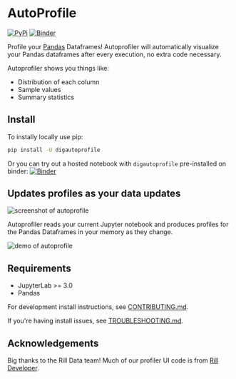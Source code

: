 # AutoProfile

[![PyPi](https://img.shields.io/pypi/v/digautoprofile.svg)](https://pypi.org/project/digautoprofile/)
[![Binder](https://mybinder.org/badge_logo.svg)](https://mybinder.org/v2/gh/cmudig/AutoProfile/HEAD?labpath=examples%2FSF%20Housing%20Demo.ipynb)

Profile your [Pandas](https://pandas.pydata.org) Dataframes! Autoprofiler will automatically visualize your Pandas dataframes after every execution, no extra code necessary.

Autoprofiler shows you things like:

-   Distribution of each column
-   Sample values
-   Summary statistics

## Install

To instally locally use pip:
```bash
pip install -U digautoprofile
```

Or you can try out a hosted notebook with `digautoprofile` pre-installed on binder: [![Binder](https://mybinder.org/badge_logo.svg)](https://mybinder.org/v2/gh/cmudig/AutoProfile/HEAD?labpath=examples%2FSF%20Housing%20Demo.ipynb)


## Updates profiles as your data updates
![screenshot of autoprofile](https://raw.githubusercontent.com/cmudig/AutoProfile/main/.github/screenshots/profiler_sc.png)

Autoprofiler reads your current Jupyter notebook and produces profiles for the Pandas Dataframes in your memory as they change.

![demo of autoprofile](https://raw.githubusercontent.com/cmudig/AutoProfile/main/.github/screenshots/demo.gif)

## Requirements

-   JupyterLab >= 3.0
-   Pandas


For development install instructions, see [CONTRIBUTING.md](CONTRIBUTING.md).

If you're having install issues, see [TROUBLESHOOTING.md](TROUBLESHOOTING.md).

## Acknowledgements

Big thanks to the Rill Data team! Much of our profiler UI code is from [Rill Developer](https://github.com/rilldata/rill-developer).
